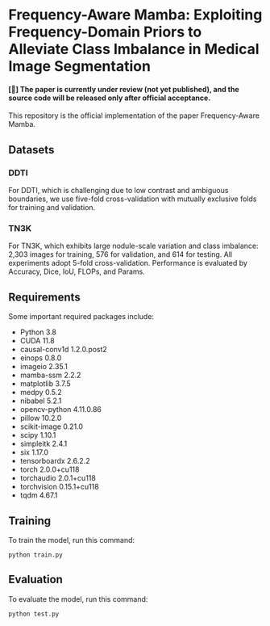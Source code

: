 
# Frequency-Aware Mamba: Exploiting Frequency-Domain Priors to Alleviate Class Imbalance in Medical Image Segmentation

#### [📌] The paper is currently under review (not yet published), and the source code will be released only after official acceptance.

This repository is the official implementation of the paper Frequency-Aware Mamba.
## Datasets

### DDTI
For DDTI, which is challenging due to low contrast and ambiguous boundaries, we use five-fold cross-validation with mutually exclusive folds for training and validation. 

### TN3K
For TN3K, which exhibits large nodule-scale variation and class imbalance: 2,303 images for training, 576 for validation, and 614 for testing. All experiments adopt 5-fold cross-validation. Performance is evaluated by Accuracy, Dice, IoU, FLOPs, and Params.


## Requirements

Some important required packages include:
* Python 3.8
* CUDA 11.8
* causal-conv1d 1.2.0.post2
* einops 0.8.0
* imageio 2.35.1
* mamba-ssm 2.2.2
* matplotlib 3.7.5
* medpy 0.5.2
* nibabel 5.2.1
* opencv-python 4.11.0.86
* pillow 10.2.0
* scikit-image 0.21.0
* scipy 1.10.1
* simpleitk 2.4.1
* six 1.17.0
* tensorboardx 2.6.2.2 
* torch 2.0.0+cu118
* torchaudio 2.0.1+cu118
* torchvision 0.15.1+cu118
* tqdm 4.67.1 

## Training

To train the model, run this command:

```python train.py```


## Evaluation

To evaluate the model, run this command:

``` python test.py ```
